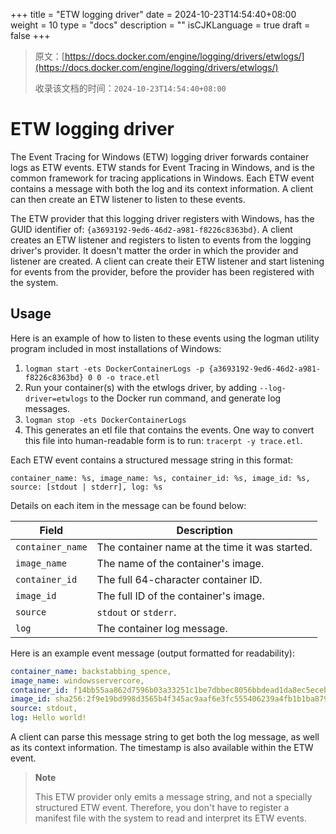 +++
title = "ETW logging driver"
date = 2024-10-23T14:54:40+08:00
weight = 10
type = "docs"
description = ""
isCJKLanguage = true
draft = false
+++

> 原文：[https://docs.docker.com/engine/logging/drivers/etwlogs/](https://docs.docker.com/engine/logging/drivers/etwlogs/)
>
> 收录该文档的时间：`2024-10-23T14:54:40+08:00`

# ETW logging driver

The Event Tracing for Windows (ETW) logging driver forwards container logs as ETW events. ETW stands for Event Tracing in Windows, and is the common framework for tracing applications in Windows. Each ETW event contains a message with both the log and its context information. A client can then create an ETW listener to listen to these events.

The ETW provider that this logging driver registers with Windows, has the GUID identifier of: `{a3693192-9ed6-46d2-a981-f8226c8363bd}`. A client creates an ETW listener and registers to listen to events from the logging driver's provider. It doesn't matter the order in which the provider and listener are created. A client can create their ETW listener and start listening for events from the provider, before the provider has been registered with the system.

## Usage

Here is an example of how to listen to these events using the logman utility program included in most installations of Windows:

1. `logman start -ets DockerContainerLogs -p {a3693192-9ed6-46d2-a981-f8226c8363bd} 0 0 -o trace.etl`
2. Run your container(s) with the etwlogs driver, by adding `--log-driver=etwlogs` to the Docker run command, and generate log messages.
3. `logman stop -ets DockerContainerLogs`
4. This generates an etl file that contains the events. One way to convert this file into human-readable form is to run: `tracerpt -y trace.etl`.

Each ETW event contains a structured message string in this format:



```text
container_name: %s, image_name: %s, container_id: %s, image_id: %s, source: [stdout | stderr], log: %s
```

Details on each item in the message can be found below:

| Field            | Description                                    |
| ---------------- | ---------------------------------------------- |
| `container_name` | The container name at the time it was started. |
| `image_name`     | The name of the container's image.             |
| `container_id`   | The full 64-character container ID.            |
| `image_id`       | The full ID of the container's image.          |
| `source`         | `stdout` or `stderr`.                          |
| `log`            | The container log message.                     |

Here is an example event message (output formatted for readability):



```yaml
container_name: backstabbing_spence,
image_name: windowsservercore,
container_id: f14bb55aa862d7596b03a33251c1be7dbbec8056bbdead1da8ec5ecebbe29731,
image_id: sha256:2f9e19bd998d3565b4f345ac9aaf6e3fc555406239a4fb1b1ba879673713824b,
source: stdout,
log: Hello world!
```

A client can parse this message string to get both the log message, as well as its context information. The timestamp is also available within the ETW event.

> **Note**
>
> 
>
> This ETW provider only emits a message string, and not a specially structured ETW event. Therefore, you don't have to register a manifest file with the system to read and interpret its ETW events.
